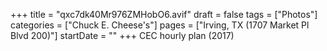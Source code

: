 +++
title = "qxc7dk40Mr976ZMHobO6.avif"
draft = false
tags = ["Photos"]
categories = ["Chuck E. Cheese's"]
pages = ["Irving, TX (1707 Market Pl Blvd 200)"]
startDate = ""
+++
CEC hourly plan (2017)
